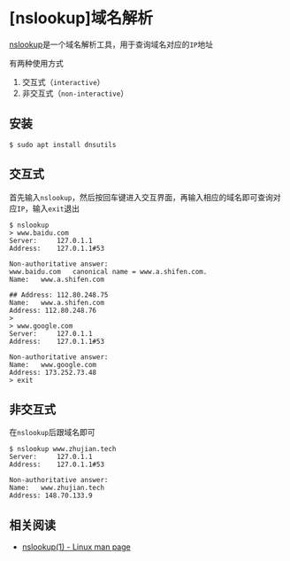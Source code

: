 
# [nslookup]域名解析

[nslookup](https://en.wikipedia.org/wiki/Nslookup)是一个域名解析工具，用于查询域名对应的`IP`地址

有两种使用方式

1. 交互式（`interactive`）
2. 非交互式（`non-interactive`）

## 安装

```
$ sudo apt install dnsutils
```

## 交互式

首先输入`nslookup`，然后按回车键进入交互界面，再输入相应的域名即可查询对应`IP`，输入`exit`退出

```
$ nslookup 
> www.baidu.com
Server:		127.0.1.1
Address:	127.0.1.1#53

Non-authoritative answer:
www.baidu.com	canonical name = www.a.shifen.com.
Name:	www.a.shifen.com

## Address: 112.80.248.75
Name:	www.a.shifen.com
Address: 112.80.248.76
> 
> www.google.com
Server:		127.0.1.1
Address:	127.0.1.1#53

Non-authoritative answer:
Name:	www.google.com
Address: 173.252.73.48
> exit
```

## 非交互式

在`nslookup`后跟域名即可

```
$ nslookup www.zhujian.tech
Server:		127.0.1.1
Address:	127.0.1.1#53

Non-authoritative answer:
Name:	www.zhujian.tech
Address: 148.70.133.9
```

## 相关阅读

* [nslookup(1) - Linux man page](https://linux.die.net/man/1/nslookup)